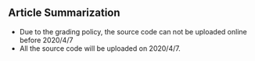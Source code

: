 ## Article Summarization
- Due to the grading policy, the source code can not be uploaded online before 2020/4/7
- All the source code will be uploaded on 2020/4/7.
